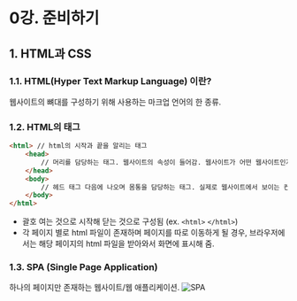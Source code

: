 # 0강. 준비하기
## 1. HTML과 CSS
### 1.1. HTML(Hyper Text Markup Language) 이란?
웹사이트의 뼈대를 구성하기 위해 사용하는 마크업 언어의 한 종류. 
### 1.2. HTML의 태그
```html
<html> // html의 시작과 끝을 알리는 태그
    <head> 
        // 머리를 담당하는 태그. 웹사이트의 속성이 들어감. 웹사이트가 어떤 웹사이트인지 제목, 속성 등을 담고 있으 이러한 데이터를 메타 데이터라고 함.
    </head> 
    <body>
        // 헤드 태그 다음에 나오며 몸통을 담당하는 태그. 실제로 웹사이트에서 보이는 컨텐츠가 들어옴. 즉, 우리가 실제로 웹사이트에서 보는 내용이 들어옴.
    </body>
</html>
```
- 괄호 여는 것으로 시작해 닫는 것으로 구성됨 (ex. `<html>` `</html>`)
- 각 페이지 별로 html 파일이 존재하며 페이지를 따로 이동하게 될 경우, 브라우저에서는 해당 페이지의 html 파일을 받아와서 화면에 표시해 줌. 

### 1.3. SPA (Single Page Application)
하나의 페이지만 존재하는 웹사이트/웹 애플리케이션. 
![SPA](/Users/klmheewon/Desktop/프론트엔드4_동료학습/sources/SPA.png)